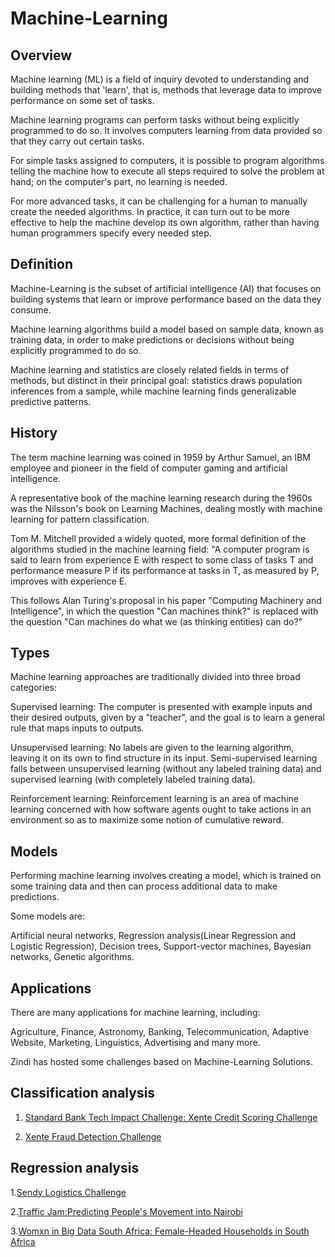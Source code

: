 # Machine-Learning


## Overview

Machine learning (ML) is a field of inquiry devoted to understanding and building methods that 'learn', that is, methods that leverage data to improve performance on some set of tasks.

Machine learning programs can perform tasks without being explicitly programmed to do so. It involves computers learning from data provided so that they carry out certain tasks. 

For simple tasks assigned to computers, it is possible to program algorithms telling the machine how to execute all steps required to solve the problem at hand; on the computer's part, no learning is needed.

For more advanced tasks, it can be challenging for a human to manually create the needed algorithms. In practice, it can turn out to be more effective to help the machine develop its own algorithm, rather than having human programmers specify every needed step.


## Definition	

Machine-Learning is the subset of artificial intelligence (AI) that focuses on building systems that learn or improve performance based on the data they consume.

Machine learning algorithms build a model based on sample data, known as training data, in order to make predictions or decisions without being explicitly programmed to do so.

Machine learning and statistics are closely related fields in terms of methods, but distinct in their principal goal: statistics draws population inferences from a sample, while machine learning finds generalizable predictive patterns.
	
	
## History

The term machine learning was coined in 1959 by Arthur Samuel, an IBM employee and pioneer in the field of computer gaming and artificial intelligence.

A representative book of the machine learning research during the 1960s was the Nilsson's book on Learning Machines, dealing mostly with machine learning for pattern classification.

Tom M. Mitchell provided a widely quoted, more formal definition of the algorithms studied in the machine learning field: "A computer program is said to learn from experience E with respect to some class of tasks T and performance measure P if its performance at tasks in T, as measured by P, improves with experience E.

This follows Alan Turing's proposal in his paper "Computing Machinery and Intelligence", in which the question "Can machines think?" is replaced with the question "Can machines do what we (as thinking entities) can do?"

 
## Types

Machine learning approaches are traditionally divided into three broad categories:

Supervised learning: The computer is presented with example inputs and their desired outputs, given by a "teacher", and the goal is to learn a general rule that maps inputs to outputs.

Unsupervised learning: No labels are given to the learning algorithm, leaving it on its own to find structure in its input. Semi-supervised learning  falls between unsupervised learning (without any labeled training data) and supervised learning (with completely labeled training data).

Reinforcement learning: Reinforcement learning is an area of machine learning concerned with how software agents ought to take actions in an environment so as to maximize some notion of cumulative reward.

## Models

Performing machine learning involves creating a model, which is trained on some training data and then can process additional data to make predictions.

Some models are:

Artificial neural networks, Regression analysis(Linear Regression and Logistic Regression), Decision trees, Support-vector machines, Bayesian networks, Genetic algorithms.


## Applications

There are many applications for machine learning, including:

Agriculture, Finance, Astronomy, Banking, Telecommunication, Adaptive Website, Marketing, Linguistics, Advertising and many more.

  
  Zindi has hosted some challenges based on Machine-Learning Solutions.


## Classification analysis

1. [Standard Bank Tech Impact Challenge: Xente Credit Scoring Challenge](https://github.com/ZindiAfrica/Machine-Learning/tree/main/Classification%20Analysis%20Challenges/Standard%20Bank%20Tech%20Impact%20Xente%20Credit%20Score%20Challenge)

2. [Xente Fraud Detection Challenge](https://github.com/ZindiAfrica/Machine-Learning/tree/main/Classification%20Analysis%20Challenges/Xente%20Fraud%20Detection)

## Regression analysis

1.[Sendy Logistics Challenge](https://github.com/ZindiAfrica/Machine-Learning/tree/main/Regression%20Analysis%20Challenges/Sendy%20Logistics%20Challenge)

2.[Traffic Jam:Predicting People's Movement into Nairobi](https://github.com/ZindiAfrica/Machine-Learning/tree/main/Regression%20Analysis%20Challenges/Traffic%20Jam%20Predicting%20People's%20Movement%20into%20Nairobi)

3.[Womxn in Big Data South Africa: Female-Headed Households in South Africa](https://github.com/ZindiAfrica/Machine-Learning/tree/main/Regression%20Analysis%20Challenges/Womxn%20in%20Big%20Data%20South%20Africa%20Female-Headed%20HouseHolds)


